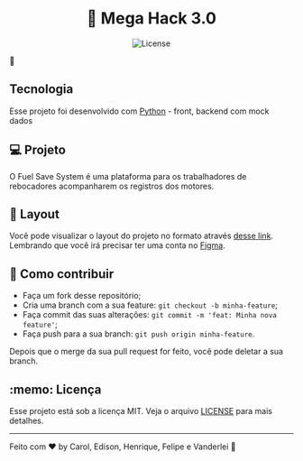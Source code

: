 <h1 align="center">
  🚀 Mega Hack 3.0
</h1>

<p align="center">

  <img alt="License" src="https://img.shields.io/static/v1?label=license&message=MIT&color=7159c1&labelColor=000000">
</p>

:rocket: <h2>Tecnologia</h2>

Esse projeto foi desenvolvido com [Python](https://www.python.org/) - front, backend com mock dados

<h2>💻 Projeto</h2>

O Fuel Save System é uma plataforma para os trabalhadores de rebocadores acompanharem os registros dos motores.

<h2>🔖 Layout</h2>

Você pode visualizar o layout do projeto no formato através [desse link](https://www.figma.com/file/IBNRPhuUWyqO8bPzJZngkR/Untitled). Lembrando que você irá precisar ter uma conta no [Figma](http://figma.com/).

<h2>🤔 Como contribuir</h2>

- Faça um fork desse repositório;
- Cria uma branch com a sua feature: `git checkout -b minha-feature`;
- Faça commit das suas alterações: `git commit -m 'feat: Minha nova feature'`;
- Faça push para a sua branch: `git push origin minha-feature`.

Depois que o merge da sua pull request for feito, você pode deletar a sua branch.

<h2>:memo: Licença</h2>

Esse projeto está sob a licença MIT. Veja o arquivo [LICENSE](LICENSE.md) para mais detalhes.

---

Feito com ♥ by Carol, Edison, Henrique, Felipe e Vanderlei :wave: 
